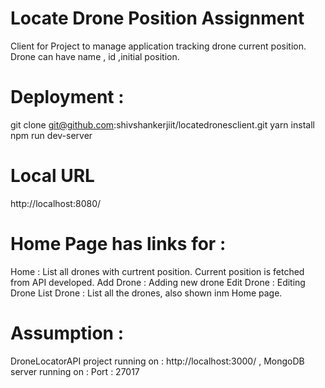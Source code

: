 # Locate Drone Position Assignment
Client for Project to manage application tracking drone current position.
Drone can have name , id ,initial position.
# Deployment :
git clone git@github.com:shivshankerjiit/locatedronesclient.git
yarn install 
npm run dev-server

# Local URL
http://localhost:8080/

# Home Page has links for :
Home : List all drones with curtrent position.
       Current position is fetched from API developed.
Add Drone : Adding new drone
Edit Drone : Editing Drone
List Drone : List all the drones, also shown inm Home page.

# Assumption :
DroneLocatorAPI project running on : http://localhost:3000/ ,
MongoDB server running on : Port : 27017
